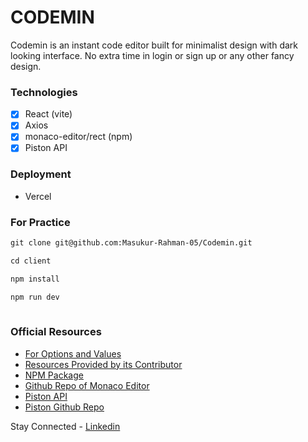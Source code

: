 
# CODEMIN

Codemin is an instant code editor built for minimalist design with dark looking interface. No extra time in login or sign up or any other fancy design. 

### Technologies
- [x] React (vite)
- [x] Axios
- [x] monaco-editor/rect (npm)
- [x] Piston API

### Deployment
- Vercel

### For Practice

```markdown
git clone git@github.com:Masukur-Rahman-05/Codemin.git 

cd client

npm install

npm run dev
 
```




### Official Resources

- [For Options and Values](https://microsoft.github.io/monaco-editor/docs.html#interfaces/editor.IEditorOptions.html)
- [Resources Provided by its Contributor](https://monaco-react.surenatoyan.com/)
- [NPM Package](https://www.npmjs.com/package/@monaco-editor/react)
- [Github Repo of Monaco Editor](https://github.com/microsoft/monaco-editor)
- [Piston API](https://piston.readthedocs.io/en/latest/api-v2/)
- [Piston Github Repo](https://github.com/engineer-man/piston)



Stay Connected - [Linkedin](https://www.linkedin.com/in/md-masukur-rahaman-927790343/)